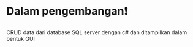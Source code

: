 # Dalam pengembangan❗
CRUD data dari database SQL server dengan c# dan ditampilkan dalam bentuk GUI

